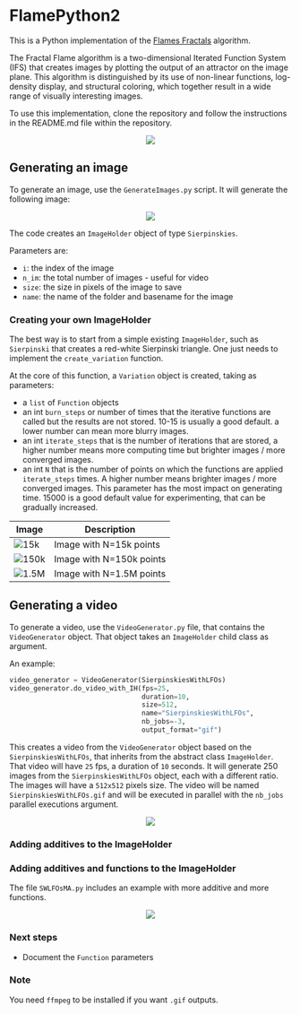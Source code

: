 # FlamePython2

This is a Python implementation of the [Flames Fractals](http://flam3.com/flame_draves.pdf) algorithm.

The Fractal Flame algorithm is a two-dimensional Iterated Function System (IFS) that creates images by plotting the output of an attractor on the image plane. This algorithm is distinguished by its use of non-linear functions, log-density display, and structural coloring, which together result in a wide range of visually interesting images.

To use this implementation, clone the repository and follow the instructions in the README.md file within the repository. 

<p align="center"> <img src="images/serp-2.png"></p>


## Generating an image

To generate an image, use the `GenerateImages.py` script.
It will generate the following image:

<p align="center"> <img src="images/serp-6.png"></p>

The code creates an `ImageHolder` object of type `Sierpinskies`.


Parameters are: 
- `i`: the index of the image
- `n_im`:  the total number of images - useful for video
- `size`:  the size in pixels of the image to save
- `name`: the name of the folder and basename for the image

### Creating your own ImageHolder

The best way is to start from a simple existing `ImageHolder`, such as `Sierpinski` that creates a red-white Sierpinski triangle. One just needs to implement the `create_variation` function.

At the core of this function, a `Variation` object is created, taking as parameters:
- a `list` of `Function` objects
- an int `burn_steps` or number of times that the iterative functions are called but the results are not stored. 10-15 is usually a good default. a lower number can mean more blurry images.
- an int `iterate_steps` that is the number of iterations that are stored, a higher number means more computing time but brighter images / more converged images.
- an int `N` that is the number of points on which the functions are applied  `iterate_steps` times. A higher number means brighter images / more converged images. This parameter has the most impact on generating time. 15000 is a good default value for experimenting, that can be gradually increased.

| Image | Description |
|-------|-------------|
| ![15k](images/serpl15k-50.png) | Image with N=15k points |
| ![150k](images/serpl150k-50.png) | Image with N=150k points |
| ![1.5M](images/serpl1500k-50.png) | Image with N=1.5M points |



## Generating a video

To generate a video, use the `VideoGenerator.py` file, that contains the `VideoGenerator` object. That object takes an `ImageHolder` child class as argument.

An example:

```python
video_generator = VideoGenerator(SierpinskiesWithLFOs)
video_generator.do_video_with_IH(fps=25, 
                                 duration=10, 
                                 size=512, 
                                 name="SierpinskiesWithLFOs", 
                                 nb_jobs=-3,
                                 output_format="gif")
```

This creates a video from the `VideoGenerator` object based on the `SierpinskiesWithLFOs`, that inherits from the abstract class `ImageHolder`. That video will have `25` fps, a duration of `10` seconds. It will generate 250 images from the `SierpinskiesWithLFOs` object, each with a different ratio. The images will have a  `512x512` pixels size. The video will be named `SierpinskiesWithLFOs.gif` and will be executed in parallel with the `nb_jobs` parallel executions argument.

<p align="center"> <img src="images/SierpinskiesWithLFOs.gif"></p>


### Adding additives to the ImageHolder




### Adding additives and functions to the ImageHolder

The file `SWLFOsMA.py` includes an example with more additive and more functions. 

<p align="center"> <img src="images/SWLFOsMA3.gif"></p>



### Next steps

- Document the `Function` parameters


### Note

You need `ffmpeg` to be installed if you want `.gif` outputs.